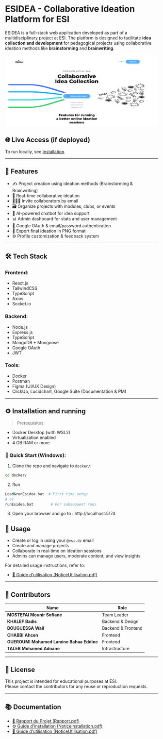 # ESIDEA - Collaborative Ideation Platform for ESI

ESIDEA is a full-stack web application developed as part of a multidisciplinary project at ESI. The platform is designed to facilitate **idea collection and development** for pedagogical projects using collaborative ideation methods like **brainstorming** and **brainwriting**.


![ESIDEA Banner](docs/banner.png)

## 🌐 Live Access (if deployed)
To run locally, see [Installation](#installation).

---

## 📌 Features

- ✍️ Project creation using ideation methods (Brainstorming & Brainwriting)
- 🧠 Real-time collaborative ideation
- 🧑‍🤝‍🧑 Invite collaborators by email
- 🗃️ Organize projects with modules, clubs, or events
- 💬 AI-powered chatbot for idea support
- 📊 Admin dashboard for stats and user management
- 🔐 Google OAuth & email/password authentication
- 🧾 Export final ideation in PNG format
- ⚙️ Profile customization & feedback system

---

## 🛠️ Tech Stack

### Frontend:
- React.js
- TailwindCSS
- TypeScript
- Axios
- Socket.io

### Backend:
- Node.js
- Express.js
- TypeScript
- MongoDB + Mongoose
- Google OAuth
- JWT

### Tools:
- Docker
- Postman
- Figma (UI/UX Design)
- ClickUp, Lucidchart, Google Suite (Documentation & PM)

---


## ⚙️ Installation and running

> Prerequisites:
- Docker Desktop (with WSL2)
- Virtualization enabled
- 4 GB RAM or more

### 🐳 Quick Start (Windows):
1. Clone the repo and navigate to `docker/`:
```bash
cd docker/
```
2. Run 
```bash
Load&runEsidea.bat  # First time setup
# or
runEsidea.bat        # For subsequent runs
```

3. Open your browser and go to : http://localhost:5174


## 📖 Usage

- Create or log in using your `@esi.dz` email
- Create and manage projects
- Collaborate in real-time on ideation sessions
- Admins can manage users, moderate content, and view insights

For detailed usage instructions, refer to:

- [📙 Guide d'utilisation (NoticeUtilisation.pdf)](docs/NoticeUtilisation.pdf)

---

## 👥 Contributors

| Name                                  | Role                |
|---------------------------------------|---------------------|
| **MOSTEFAI Mounir Sofiane**           | Team Leader         |
| **KHALEF Badis**                      | Backend & Design    |
| **BOUGUESSA Wail**                    | Backend & Frontend  |
| **CHABBI Ahcen**                      | Frontend            |
| **GUEROUMI Mohamed Lamine Bahaa Eddine** | Frontend         |
| **TALEB Mohamed Adnane**             | Infrastructure       |

---

## 📄 License

This project is intended for educational purposes at ESI.  
Please contact the contributors for any reuse or reproduction requests.

---

## 📚 Documentation

- [📘 Rapport du Projet (Rapport.pdf)](docs/ESIDEA_Rapport.pdf)
- [⚙️ Guide d'installation (NoticeInstallation.pdf)](docs/ESIDEA_NoticeInstallation.pdf)
- [📙 Guide d'utilisation (NoticeUtilisation.pdf)](docs/ESIDEA_NoticeUtilisation.pdf)

